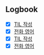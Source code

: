 

## Logbook
- [x] [TIL 작성](things:///show?id=Q9cvrWH1yahCngHbvGBMeW)
- [x] [전화 영어](things:///show?id=PYhSoCTAnXaYG3dP7MG3iG)
- [x] [TIL 작성](things:///show?id=VG9i5QGbMFJmJGbgqXyR43)
- [x] [전화 영어](things:///show?id=HD3xtgycABVi8Z7gFqygu2)